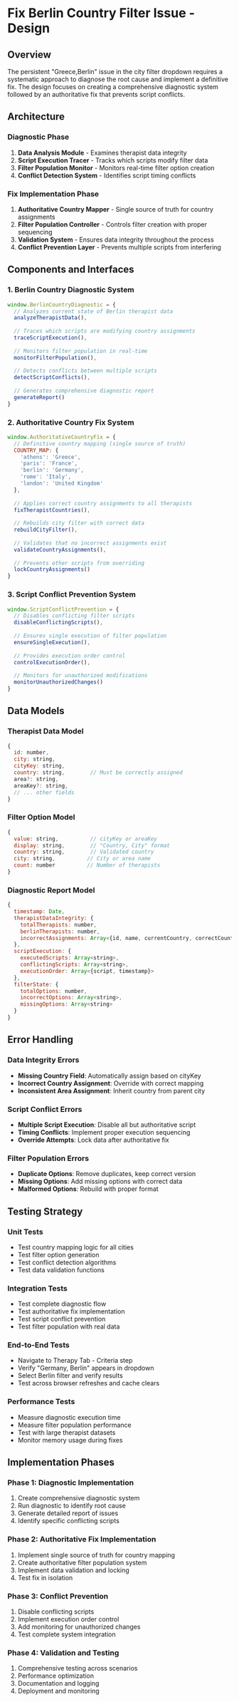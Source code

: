 # Fix Berlin Country Filter Issue - Design

## Overview

The persistent "Greece,Berlin" issue in the city filter dropdown requires a systematic approach to diagnose the root cause and implement a definitive fix. The design focuses on creating a comprehensive diagnostic system followed by an authoritative fix that prevents script conflicts.

## Architecture

### Diagnostic Phase
1. **Data Analysis Module** - Examines therapist data integrity
2. **Script Execution Tracer** - Tracks which scripts modify filter data
3. **Filter Population Monitor** - Monitors real-time filter option creation
4. **Conflict Detection System** - Identifies script timing conflicts

### Fix Implementation Phase
1. **Authoritative Country Mapper** - Single source of truth for country assignments
2. **Filter Population Controller** - Controls filter creation with proper sequencing
3. **Validation System** - Ensures data integrity throughout the process
4. **Conflict Prevention Layer** - Prevents multiple scripts from interfering

## Components and Interfaces

### 1. Berlin Country Diagnostic System

```javascript
window.BerlinCountryDiagnostic = {
  // Analyzes current state of Berlin therapist data
  analyzeTherapistData(),
  
  // Traces which scripts are modifying country assignments
  traceScriptExecution(),
  
  // Monitors filter population in real-time
  monitorFilterPopulation(),
  
  // Detects conflicts between multiple scripts
  detectScriptConflicts(),
  
  // Generates comprehensive diagnostic report
  generateReport()
}
```

### 2. Authoritative Country Fix System

```javascript
window.AuthoritativeCountryFix = {
  // Definitive country mapping (single source of truth)
  COUNTRY_MAP: {
    'athens': 'Greece',
    'paris': 'France', 
    'berlin': 'Germany',
    'rome': 'Italy',
    'london': 'United Kingdom'
  },
  
  // Applies correct country assignments to all therapists
  fixTherapistCountries(),
  
  // Rebuilds city filter with correct data
  rebuildCityFilter(),
  
  // Validates that no incorrect assignments exist
  validateCountryAssignments(),
  
  // Prevents other scripts from overriding
  lockCountryAssignments()
}
```

### 3. Script Conflict Prevention System

```javascript
window.ScriptConflictPrevention = {
  // Disables conflicting filter scripts
  disableConflictingScripts(),
  
  // Ensures single execution of filter population
  ensureSingleExecution(),
  
  // Provides execution order control
  controlExecutionOrder(),
  
  // Monitors for unauthorized modifications
  monitorUnauthorizedChanges()
}
```

## Data Models

### Therapist Data Model
```javascript
{
  id: number,
  city: string,
  cityKey: string,
  country: string,        // Must be correctly assigned
  area?: string,
  areaKey?: string,
  // ... other fields
}
```

### Filter Option Model
```javascript
{
  value: string,          // cityKey or areaKey
  display: string,        // "Country, City" format
  country: string,        // Validated country
  city: string,          // City or area name
  count: number          // Number of therapists
}
```

### Diagnostic Report Model
```javascript
{
  timestamp: Date,
  therapistDataIntegrity: {
    totalTherapists: number,
    berlinTherapists: number,
    incorrectAssignments: Array<{id, name, currentCountry, correctCountry}>
  },
  scriptExecution: {
    executedScripts: Array<string>,
    conflictingScripts: Array<string>,
    executionOrder: Array<{script, timestamp}>
  },
  filterState: {
    totalOptions: number,
    incorrectOptions: Array<string>,
    missingOptions: Array<string>
  }
}
```

## Error Handling

### Data Integrity Errors
- **Missing Country Field**: Automatically assign based on cityKey
- **Incorrect Country Assignment**: Override with correct mapping
- **Inconsistent Area Assignment**: Inherit country from parent city

### Script Conflict Errors
- **Multiple Script Execution**: Disable all but authoritative script
- **Timing Conflicts**: Implement proper execution sequencing
- **Override Attempts**: Lock data after authoritative fix

### Filter Population Errors
- **Duplicate Options**: Remove duplicates, keep correct version
- **Missing Options**: Add missing options with correct data
- **Malformed Options**: Rebuild with proper format

## Testing Strategy

### Unit Tests
- Test country mapping logic for all cities
- Test filter option generation
- Test conflict detection algorithms
- Test data validation functions

### Integration Tests
- Test complete diagnostic flow
- Test authoritative fix implementation
- Test script conflict prevention
- Test filter population with real data

### End-to-End Tests
- Navigate to Therapy Tab - Criteria step
- Verify "Germany, Berlin" appears in dropdown
- Select Berlin filter and verify results
- Test across browser refreshes and cache clears

### Performance Tests
- Measure diagnostic execution time
- Measure filter population performance
- Test with large therapist datasets
- Monitor memory usage during fixes

## Implementation Phases

### Phase 1: Diagnostic Implementation
1. Create comprehensive diagnostic system
2. Run diagnostic to identify root cause
3. Generate detailed report of issues
4. Identify specific conflicting scripts

### Phase 2: Authoritative Fix Implementation
1. Implement single source of truth for country mapping
2. Create authoritative filter population system
3. Implement data validation and locking
4. Test fix in isolation

### Phase 3: Conflict Prevention
1. Disable conflicting scripts
2. Implement execution order control
3. Add monitoring for unauthorized changes
4. Test complete system integration

### Phase 4: Validation and Testing
1. Comprehensive testing across scenarios
2. Performance optimization
3. Documentation and logging
4. Deployment and monitoring